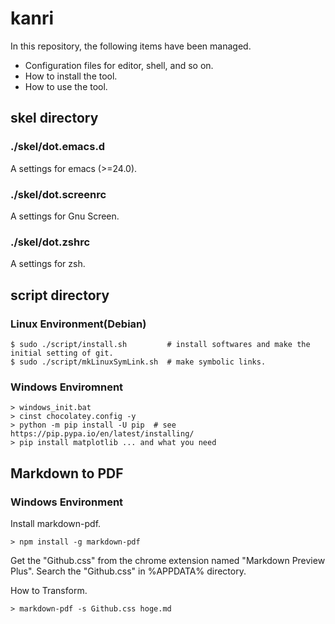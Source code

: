 # kanri

In this repository, the following items have been managed.

* Configuration files for editor, shell, and so on.
* How to install the tool.
* How to use the tool.

## skel directory

### ./skel/dot.emacs.d
A settings for emacs (>=24.0).

### ./skel/dot.screenrc
A settings for Gnu Screen.

### ./skel/dot.zshrc
A settings for zsh.

## script directory
### Linux Environment(Debian)
```bash:
$ sudo ./script/install.sh         # install softwares and make the initial setting of git.
$ sudo ./script/mkLinuxSymLink.sh  # make symbolic links.
```

### Windows Enviromnent
```bat:
> windows_init.bat
> cinst chocolatey.config -y
> python -m pip install -U pip  # see https://pip.pypa.io/en/latest/installing/
> pip install matplotlib ... and what you need
```

## Markdown to PDF
### Windows Environment
Install markdown-pdf.

```bat:
> npm install -g markdown-pdf
```

Get the "Github.css" from the chrome extension named "Markdown Preview Plus". 
Search the "Github.css" in %APPDATA% directory.

How to Transform.
```bat:
> markdown-pdf -s Github.css hoge.md
```


